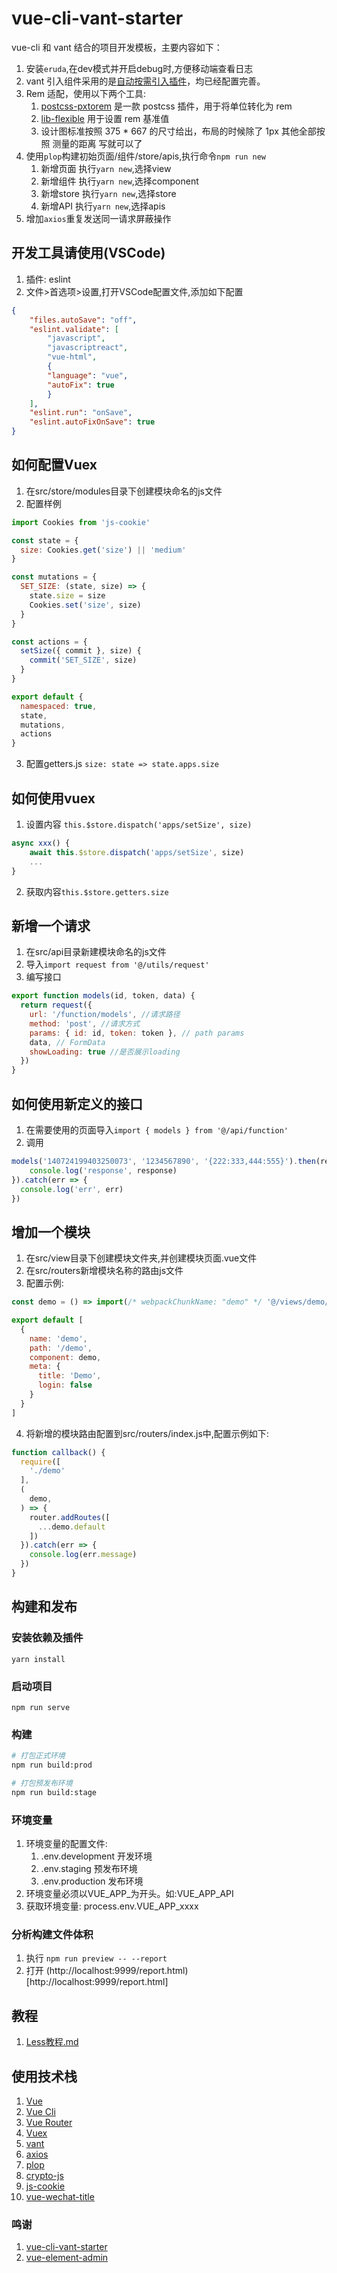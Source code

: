 # vue-cli-vant-starter #

vue-cli 和 vant 结合的项目开发模板，主要内容如下：
1. 安装`eruda`,在dev模式并开启debug时,方便移动端查看日志
2. vant 引入组件采用的是[自动按需引入插件](https://youzan.github.io/vant/#/zh-CN/quickstart)，均已经配置完善。
3. Rem 适配，使用以下两个工具:
    1. [postcss-pxtorem](https://github.com/cuth/postcss-pxtorem) 是一款 postcss 插件，用于将单位转化为 rem
    2. [lib-flexible](https://github.com/amfe/lib-flexible) 用于设置 rem 基准值
    3. 设计图标准按照 375 * 667 的尺寸给出，布局的时候除了 1px 其他全部按照 测量的距离 写就可以了
4. 使用`plop`构建初始页面/组件/store/apis,执行命令`npm run new`
    1. 新增页面 执行`yarn new`,选择view
    2. 新增组件 执行`yarn new`,选择component
    2. 新增store 执行`yarn new`,选择store
    2. 新增API 执行`yarn new`,选择apis
5. 增加`axios`重复发送同一请求屏蔽操作

## 开发工具请使用(VSCode) ##
1. 插件: eslint
2.  文件>首选项>设置,打开VSCode配置文件,添加如下配置
```json
{
    "files.autoSave": "off",
    "eslint.validate": [
        "javascript",
        "javascriptreact",
        "vue-html",
        {
        "language": "vue",
        "autoFix": true
        }
    ],
    "eslint.run": "onSave",
    "eslint.autoFixOnSave": true
}
```

## 如何配置Vuex ##
1. 在src/store/modules目录下创建模块命名的js文件
2. 配置样例
```js
import Cookies from 'js-cookie'

const state = {
  size: Cookies.get('size') || 'medium'
}

const mutations = {
  SET_SIZE: (state, size) => {
    state.size = size
    Cookies.set('size', size)
  }
}

const actions = {
  setSize({ commit }, size) {
    commit('SET_SIZE', size)
  }
}

export default {
  namespaced: true,
  state,
  mutations,
  actions
}
```
3. 配置getters.js `size: state => state.apps.size`

## 如何使用vuex ##
1. 设置内容
`this.$store.dispatch('apps/setSize', size)`
```js
async xxx() {
    await this.$store.dispatch('apps/setSize', size)
    ...
}
```
2. 获取内容`this.$store.getters.size`

## 新增一个请求 ##
1. 在src/api目录新建模块命名的js文件
2. 导入`import request from '@/utils/request'`
3. 编写接口
```js
export function models(id, token, data) {
  return request({
    url: '/function/models', //请求路径
    method: 'post', //请求方式
    params: { id: id, token: token }, // path params
    data, // FormData
    showLoading: true //是否展示loading
  })
}
```

## 如何使用新定义的接口 ##
1. 在需要使用的页面导入`import { models } from '@/api/function'`
2. 调用
```js
models('140724199403250073', '1234567890', '{222:333,444:555}').then(response => {
    console.log('response', response)
}).catch(err => {
  console.log('err', err)
})
```

## 增加一个模块 ##
1. 在src/view目录下创建模块文件夹,并创建模块页面.vue文件
2. 在src/routers新增模块名称的路由js文件
3. 配置示例:
```js
const demo = () => import(/* webpackChunkName: "demo" */ '@/views/demo/Demo.vue')

export default [
  {
    name: 'demo',
    path: '/demo',
    component: demo,
    meta: {
      title: 'Demo',
      login: false
    }
  }
]
```
4. 将新增的模块路由配置到src/routers/index.js中,配置示例如下:
```js
function callback() {
  require([
    './demo'
  ],
  (
    demo,
  ) => {
    router.addRoutes([
      ...demo.default
    ])
  }).catch(err => {
    console.log(err.message)
  })
}
```

## 构建和发布 ##

### 安装依赖及插件 ###

```
yarn install
```

### 启动项目 ###

```
npm run serve
```

### 构建 ###
```sh
# 打包正式环境
npm run build:prod

# 打包预发布环境
npm run build:stage
```

### 环境变量 ###
1. 环境变量的配置文件:
    1. .env.development 开发环境
    2. .env.staging 预发布环境
    3. .env.production 发布环境
2. 环境变量必须以VUE_APP_为开头。如:VUE_APP_API
3. 获取环境变量: process.env.VUE_APP_xxxx

### 分析构建文件体积 ###
1. 执行 `npm run preview -- --report`
2. 打开 (http://localhost:9999/report.html)[http://localhost:9999/report.html]


## 教程 ##
1. [Less教程.md](./Less教程.md)


## 使用技术栈 ##

1. [Vue](https://cn.vuejs.org/)
2. [Vue Cli](https://cli.vuejs.org/zh/guide/cli-service.html)
3. [Vue Router](https://router.vuejs.org/zh/guide/#html)
4. [Vuex](https://vuex.vuejs.org/zh/)
5. [vant](https://youzan.github.io/vant/#/zh-CN/)
6. [axios](http://www.axios-js.com/)
7. [plop](https://www.npmjs.com/package/plop)
8. [crypto-js](https://www.npmjs.com/package/crypto-js)
9. [js-cookie](https://www.npmjs.com/package/js-cookie)
10. [vue-wechat-title](https://www.npmjs.com/package/vue-wechat-title)

### 鸣谢 ###

1. [vue-cli-vant-starter](https://github.com/fxss5201/vue-cli-vant-starter)
2. [vue-element-admin](https://github.com/PanJiaChen/vue-element-admin)
